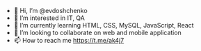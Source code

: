 - 👋 Hi, I’m @evdoshchenko
- 👀 I’m interested in IT, QA
- 🌱 I’m currently learning HTML, CSS, MySQL, JavaScript, React
- 💞️ I’m looking to collaborate on web and mobile application
- 📫 How to reach me https://t.me/ak4j7

<!---
evdoshchenko/evdoshchenko is a ✨ special ✨ repository because its `README.md` (this file) appears on your GitHub profile.
You can click the Preview link to take a look at your changes.
--->
